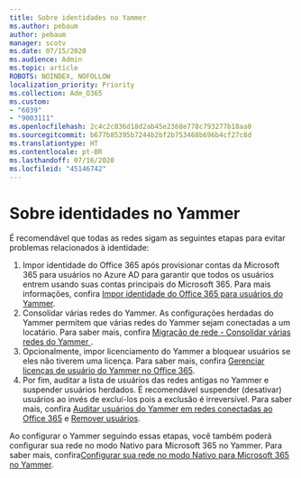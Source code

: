 ```yaml
---
title: Sobre identidades no Yammer
ms.author: pebaum
author: pebaum
manager: scotv
ms.date: 07/15/2020
ms.audience: Admin
ms.topic: article
ROBOTS: NOINDEX, NOFOLLOW
localization_priority: Priority
ms.collection: Adm_O365
ms.custom:
- "6039"
- "9003111"
ms.openlocfilehash: 2c4c2c836d18d2ab45e2368e778c793277b18aa0
ms.sourcegitcommit: b677b85395b7244b2bf2b753468b696b4cf27c8d
ms.translationtype: HT
ms.contentlocale: pt-BR
ms.lasthandoff: 07/16/2020
ms.locfileid: "45146742"
---
```

# <a name="about-identity-in-yammer"></a>Sobre identidades no Yammer

É recomendável que todas as redes sigam as seguintes etapas para evitar problemas relacionados à identidade:

1. Impor identidade do Office 365 após provisionar contas da Microsoft 365 para usuários no Azure AD para garantir que todos os usuários entrem usando suas contas principais do Microsoft 365. Para mais informações, confira [Impor identidade do Office 365 para usuários do Yammer](https://docs.microsoft.com/yammer/configure-your-yammer-network/enforce-office-365-identity).
2. Consolidar várias redes do Yammer. As configurações herdadas do Yammer permitem que várias redes do Yammer sejam conectadas a um locatário. Para saber mais, confira [Migração de rede - Consolidar várias redes do Yammer ](https://docs.microsoft.com/yammer/configure-your-yammer-network/consolidate-multiple-yammer-networks).
3. Opcionalmente, impor licenciamento do Yammer a bloquear usuários se eles não tiverem uma licença. Para saber mais, confira [Gerenciar licenças de usuário do Yammer no Office 365](https://docs.microsoft.com/yammer/manage-yammer-users/manage-yammer-licenses-in-office-365).
4. Por fim, auditar a lista de usuários das redes antigas no Yammer e suspender usuários herdados. É recomendável suspender (desativar) usuários ao invés de excluí-los pois a exclusão é irreversível. Para saber mais, confira [Auditar usuários do Yammer em redes conectadas ao Office 365](https://docs.microsoft.com/yammer/manage-yammer-users/audit-users-connected-to-office-365) e [Remover usuários](https://docs.microsoft.com/yammer/manage-yammer-users/add-block-or-remove-users#remove-users).

Ao configurar o Yammer seguindo essas etapas, você também poderá configurar sua rede no modo Nativo para Microsoft 365 no Yammer. Para saber mais, confira[Configurar sua rede no modo Nativo para Microsoft 365 no Yammer](https://docs.microsoft.com/yammer/configure-your-yammer-network/native-mode).